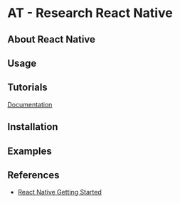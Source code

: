 # AT - Research React Native
## About React Native

## Usage

## Tutorials
[Documentation](https://facebook.github.io/react-native/docs/getting-started.html)

## Installation

## Examples

## References
* [React Native Getting Started](https://facebook.github.io/react-native/docs/getting-started.html)
